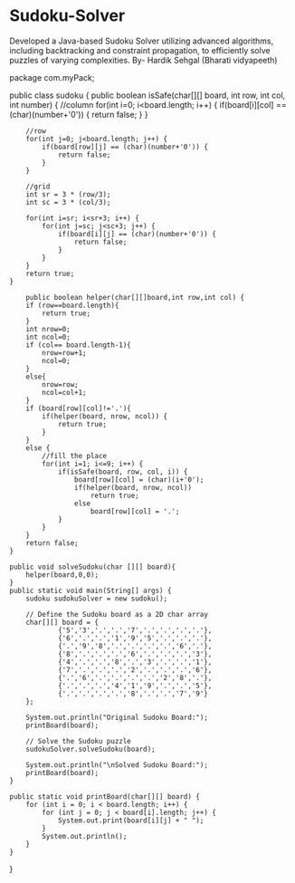 # Sudoku-Solver
Developed a Java-based Sudoku Solver utilizing advanced algorithms, including backtracking and constraint propagation,
to efficiently solve puzzles of varying complexities.
By- Hardik Sehgal (Bharati vidyapeeth)

package com.myPack;

public class sudoku {
    public boolean isSafe(char[][] board, int row, int col, int number) {
        //column
        for(int i=0; i<board.length; i++) {
            if(board[i][col] == (char)(number+'0')) {
                return false;
            }
        }

        //row
        for(int j=0; j<board.length; j++) {
            if(board[row][j] == (char)(number+'0')) {
                return false;
            }
        }

        //grid
        int sr = 3 * (row/3);
        int sc = 3 * (col/3);

        for(int i=sr; i<sr+3; i++) {
            for(int j=sc; j<sc+3; j++) {
                if(board[i][j] == (char)(number+'0')) {
                    return false;
                }
            }
        }
        return true;
    }

        public boolean helper(char[][]board,int row,int col) {
        if (row==board.length){
            return true;
        }
        int nrow=0;
        int ncol=0;
        if (col== board.length-1){
            nrow=row+1;
            ncol=0;
        }
        else{
            nrow=row;
            ncol=col+1;
        }
        if (board[row][col]!='.'){
            if(helper(board, nrow, ncol)) {
                return true;
            }
        }
        else {
            //fill the place
            for(int i=1; i<=9; i++) {
                if(isSafe(board, row, col, i)) {
                    board[row][col] = (char)(i+'0');
                    if(helper(board, nrow, ncol))
                        return true;
                    else
                        board[row][col] = '.';
                }
            }
        }
        return false;
    }

    public void solveSudoku(char [][] board){
        helper(board,0,0);
    }
    public static void main(String[] args) {
        sudoku sudokuSolver = new sudoku();

        // Define the Sudoku board as a 2D char array
        char[][] board = {
                {'5','3','.','.','7','.','.','.','.'},
                {'6','.','.','1','9','5','.','.','.'},
                {'.','9','8','.','.','.','.','6','.'},
                {'8','.','.','.','6','.','.','.','3'},
                {'4','.','.','8','.','3','.','.','1'},
                {'7','.','.','.','2','.','.','.','6'},
                {'.','6','.','.','.','.','2','8','.'},
                {'.','.','.','4','1','9','.','.','5'},
                {'.','.','.','.','8','.','.','7','9'}
        };

        System.out.println("Original Sudoku Board:");
        printBoard(board);

        // Solve the Sudoku puzzle
        sudokuSolver.solveSudoku(board);

        System.out.println("\nSolved Sudoku Board:");
        printBoard(board);
    }

    public static void printBoard(char[][] board) {
        for (int i = 0; i < board.length; i++) {
            for (int j = 0; j < board[i].length; j++) {
                System.out.print(board[i][j] + " ");
            }
            System.out.println();
        }
    }

}

